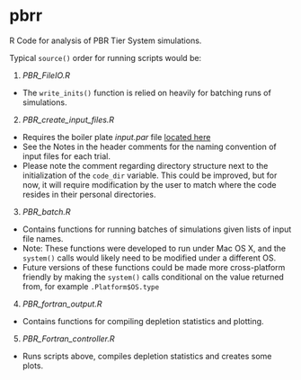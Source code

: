 # pbrr
R Code for analysis of PBR Tier System simulations.

Typical `source()` order for running scripts would be:

1. *PBR_FileIO.R*
  * The `write_inits()` function is relied on heavily for batching runs of simulations.
  
2. *PBR_create_input_files.R*
  * Requires the boiler plate *input.par* file [located here](https://github.com/John-Brandon/PBR-Tier-System/tree/master/PBR%20Netbeans) 
  * See the Notes in the header comments for the naming convention of input files for each trial.
  * Please note the comment regarding directory structure next to the initialization of the `code_dir` variable. This could be improved, but for now, it will require modification by the user to match where the code resides in their personal directories. 

3. *PBR_batch.R*
  * Contains functions for running batches of simulations given lists of input file names. 
  * Note: These functions were developed to run under Mac OS X, and the `system()` calls would likely need to be modified under a different OS. 
  * Future versions of these functions could be made more cross-platform friendly by making the `system()` calls conditional on the value returned from, for example `.Platform$OS.type`

4. *PBR_fortran_output.R*
  * Contains functions for compiling depletion statistics and plotting. 

5. *PBR_Fortran_controller.R*
  * Runs scripts above, compiles depletion statistics and creates some plots.

  


